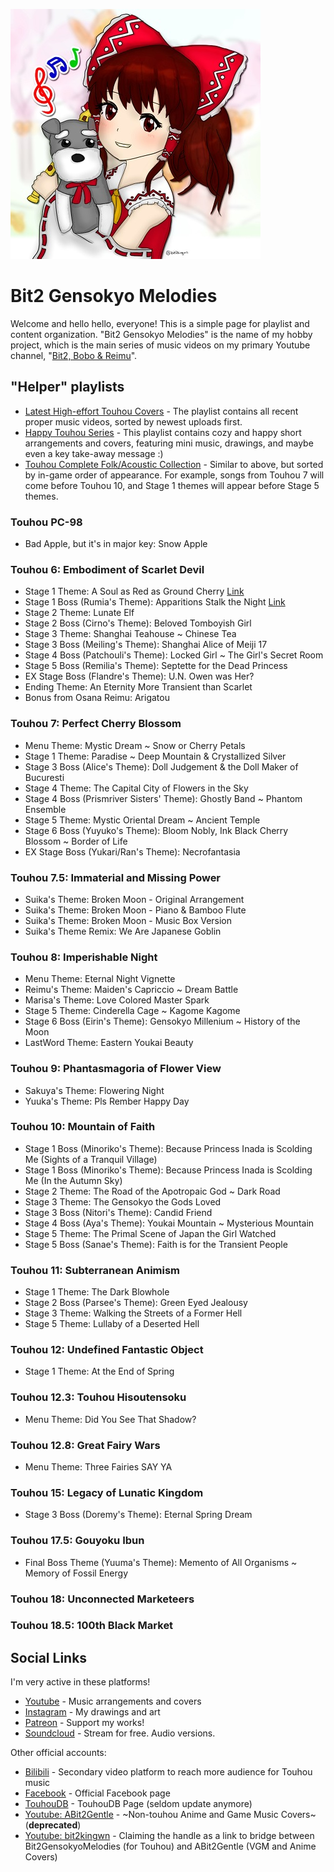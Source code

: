 ![alt text](https://github.com/bit2kingwn/Bit2-Gensokyo-Melodies/blob/main/bit2-portrait-2022.jpg)
# Bit2 Gensokyo Melodies
Welcome and hello hello, everyone! This is a simple page for playlist and content organization. "Bit2 Gensokyo Melodies" is the name of my hobby project, which is the main series of music videos on my primary Youtube channel, "[Bit2, Bobo & Reimu](https://www.youtube.com/@bit2kingwn)".

## "Helper" playlists
- [Latest High-effort Touhou Covers](https://www.youtube.com/playlist?list=PLCPzClPadeI3dM6xzHj_hbfGHlYXWPulA) - The playlist contains all recent proper music videos, sorted by newest uploads first.
- [Happy Touhou Series](https://www.youtube.com/playlist?list=PLCPzClPadeI3i-lhUqBqaVpAddpYIkC3C) - This playlist contains cozy and happy short arrangements and covers, featuring mini music, drawings, and maybe even a key take-away message :)
- [Touhou Complete Folk/Acoustic Collection](https://www.youtube.com/playlist?list=PLCPzClPadeI0L6wKYXtC1gfQ80AxhilSp) - Similar to above, but sorted by in-game order of appearance. For example, songs from Touhou 7 will come before Touhou 10, and Stage 1 themes will appear before Stage 5 themes.

### Touhou PC-98
- Bad Apple, but it's in major key: Snow Apple

### Touhou 6: Embodiment of Scarlet Devil
- Stage 1 Theme: A Soul as Red as Ground Cherry [Link](https://www.youtube.com/watch?v=DfyiJMaGD08&list=PLCPzClPadeI0L6wKYXtC1gfQ80AxhilSp&index=1&pp=gAQBiAQB8AUB)
- Stage 1 Boss (Rumia's Theme): Apparitions Stalk the Night [Link](https://www.youtube.com/watch?v=5GM94x0mdsI&list=PLCPzClPadeI0L6wKYXtC1gfQ80AxhilSp&index=2&pp=gAQBiAQB8AUB)
- Stage 2 Theme: Lunate Elf
- Stage 2 Boss (Cirno's Theme): Beloved Tomboyish Girl
- Stage 3 Theme: Shanghai Teahouse ~ Chinese Tea
- Stage 3 Boss (Meiling's Theme): Shanghai Alice of Meiji 17
- Stage 4 Boss (Patchouli's Theme): Locked Girl ~ The Girl's Secret Room
- Stage 5 Boss (Remilia's Theme): Septette for the Dead Princess
- EX Stage Boss (Flandre's Theme): U.N. Owen was Her?
- Ending Theme: An Eternity More Transient than Scarlet
- Bonus from Osana Reimu: Arigatou

### Touhou 7: Perfect Cherry Blossom
- Menu Theme: Mystic Dream ~ Snow or Cherry Petals
- Stage 1 Theme: Paradise ~ Deep Mountain & Crystallized Silver
- Stage 3 Boss (Alice's Theme): Doll Judgement & the Doll Maker of Bucuresti
- Stage 4 Theme: The Capital City of Flowers in the Sky
- Stage 4 Boss (Prismriver Sisters' Theme): Ghostly Band ~ Phantom Ensemble
- Stage 5 Theme: Mystic Oriental Dream ~ Ancient Temple
- Stage 6 Boss (Yuyuko's Theme): Bloom Nobly, Ink Black Cherry Blossom ~ Border of Life
- EX Stage Boss (Yukari/Ran's Theme): Necrofantasia

### Touhou 7.5: Immaterial and Missing Power
- Suika's Theme: Broken Moon - Original Arrangement
- Suika's Theme: Broken Moon - Piano & Bamboo Flute
- Suika's Theme: Broken Moon - Music Box Version
- Suika's Theme Remix: We Are Japanese Goblin

### Touhou 8: Imperishable Night
- Menu Theme: Eternal Night Vignette
- Reimu's Theme: Maiden's Capriccio ~ Dream Battle
- Marisa's Theme: Love Colored Master Spark
- Stage 5 Theme: Cinderella Cage ~ Kagome Kagome
- Stage 6 Boss (Eirin's Theme): Gensokyo Millenium ~ History of the Moon
- LastWord Theme: Eastern Youkai Beauty

### Touhou 9: Phantasmagoria of Flower View
- Sakuya's Theme: Flowering Night
- Yuuka's Theme: Pls Rember Happy Day

### Touhou 10: Mountain of Faith
- Stage 1 Boss (Minoriko's Theme): Because Princess Inada is Scolding Me (Sights of a Tranquil Village)
- Stage 1 Boss (Minoriko's Theme): Because Princess Inada is Scolding Me (In the Autumn Sky)
- Stage 2 Theme: The Road of the Apotropaic God ~ Dark Road
- Stage 3 Theme: The Gensokyo the Gods Loved
- Stage 3 Boss (Nitori's Theme): Candid Friend
- Stage 4 Boss (Aya's Theme): Youkai Mountain ~ Mysterious Mountain
- Stage 5 Theme: The Primal Scene of Japan the Girl Watched
- Stage 5 Boss (Sanae's Theme): Faith is for the Transient People

### Touhou 11: Subterranean Animism
- Stage 1 Theme: The Dark Blowhole
- Stage 2 Boss (Parsee's Theme): Green Eyed Jealousy
- Stage 3 Theme: Walking the Streets of a Former Hell
- Stage 5 Theme: Lullaby of a Deserted Hell

### Touhou 12: Undefined Fantastic Object
- Stage 1 Theme: At the End of Spring

### Touhou 12.3: Touhou Hisoutensoku
- Menu Theme: Did You See That Shadow?

### Touhou 12.8: Great Fairy Wars
- Menu Theme: Three Fairies SAY YA

### Touhou 15: Legacy of Lunatic Kingdom
- Stage 3 Boss (Doremy's Theme): Eternal Spring Dream

### Touhou 17.5: Gouyoku Ibun
- Final Boss Theme (Yuuma's Theme): Memento of All Organisms ~ Memory of Fossil Energy

### Touhou 18: Unconnected Marketeers

### Touhou 18.5: 100th Black Market

## Social Links

I'm very active in these platforms!
- [Youtube](https://www.youtube.com/@Bit2GensokyoMelodies) - Music arrangements and covers
- [Instagram](https://www.instagram.com/bit2kingwn/) - My drawings and art
- [Patreon](https://www.patreon.com/bit2kingwn) - Support my works!
- [Soundcloud](https://soundcloud.com/bit2kingwn/sets/bit2-touhou-covers) - Stream for free. Audio versions.

Other official accounts:
- [Bilibili](https://space.bilibili.com/1699888757) - Secondary video platform to reach more audience for Touhou music
- [Facebook](https://www.facebook.com/bit2kingwn) - Official Facebook page
- [TouhouDB](https://touhoudb.com/Ar/9229) - TouhouDB Page (seldom update anymore)
- [Youtube: ABit2Gentle](https://www.youtube.com/@ABit2Gentle) - ~Non-touhou Anime and Game Music Covers~ (**deprecated**)
- [Youtube: bit2kingwn](https://www.youtube.com/@bit2kingwn) - Claiming the handle as a link to bridge between Bit2GensokyoMelodies (for Touhou) and ABit2Gentle (VGM and Anime Covers)

